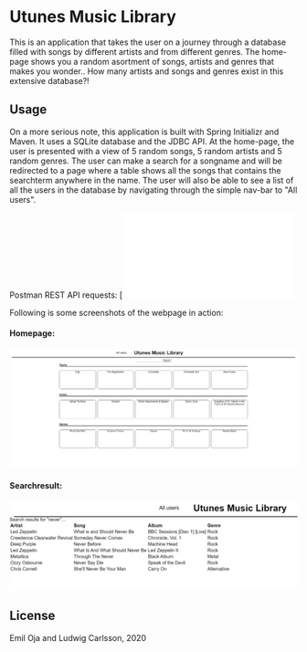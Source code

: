 # Utunes Music Library

This is an application that takes the user on a journey through a database filled with songs by different artists and from different genres.
The home-page shows you a random asortment of songs, artists and genres that makes you wonder.. How many artists and songs and genres exist in this extensive database?!

## Usage
On a more serious note, this application is built with Spring Initializr and Maven. It uses a SQLite database and the JDBC API.
At the home-page, the user is presented with a view of 5 random songs, 5 random artists and 5 random genres. 
The user can make a search for a songname and will be redirected to a page where a table shows all the songs that contains the searchterm anywhere in the name.
The user will also be able to see a list of all the users in the database by navigating through the simple nav-bar to "All users".

Postman REST API requests: [![Run in Postman](UtunesMusicLibrary.postman_collection.json)

Following is some screenshots of the webpage in action:

#### Homepage:

![homepage](screenshots/Utunes.PNG)

#### Searchresult:

![searchresult](screenshots/searchresult.PNG)

## License
Emil Oja and Ludwig Carlsson, 2020

